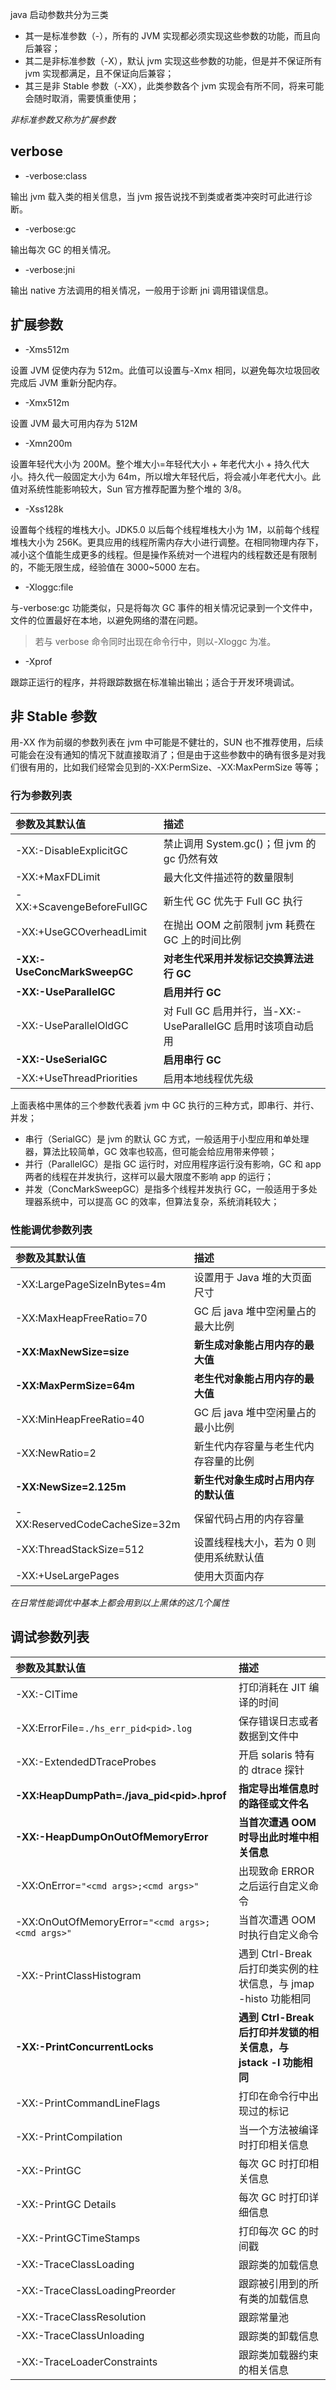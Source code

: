 java 启动参数共分为三类

- 其一是标准参数（-），所有的 JVM 实现都必须实现这些参数的功能，而且向后兼容；
- 其二是非标准参数（-X），默认 jvm 实现这些参数的功能，但是并不保证所有 jvm 实现都满足，且不保证向后兼容；
- 其三是非 Stable 参数（-XX），此类参数各个 jvm 实现会有所不同，将来可能会随时取消，需要慎重使用；

_非标准参数又称为扩展参数_

## verbose

- -verbose:class

输出 jvm 载入类的相关信息，当 jvm 报告说找不到类或者类冲突时可此进行诊断。

- -verbose:gc

输出每次 GC 的相关情况。

- -verbose:jni

输出 native 方法调用的相关情况，一般用于诊断 jni 调用错误信息。

## 扩展参数

- -Xms512m

设置 JVM 促使内存为 512m。此值可以设置与-Xmx 相同，以避免每次垃圾回收完成后 JVM 重新分配内存。

- -Xmx512m

设置 JVM 最大可用内存为 512M

- -Xmn200m

设置年轻代大小为 200M。整个堆大小=年轻代大小 + 年老代大小 + 持久代大小。持久代一般固定大小为 64m，所以增大年轻代后，将会减小年老代大小。此值对系统性能影响较大，Sun 官方推荐配置为整个堆的 3/8。

- -Xss128k

设置每个线程的堆栈大小。JDK5.0 以后每个线程堆栈大小为 1M，以前每个线程堆栈大小为 256K。更具应用的线程所需内存大小进行调整。在相同物理内存下，减小这个值能生成更多的线程。但是操作系统对一个进程内的线程数还是有限制的，不能无限生成，经验值在 3000~5000 左右。

- -Xloggc:file

与-verbose:gc 功能类似，只是将每次 GC 事件的相关情况记录到一个文件中，文件的位置最好在本地，以避免网络的潜在问题。

> 若与 verbose 命令同时出现在命令行中，则以-Xloggc 为准。

- -Xprof

跟踪正运行的程序，并将跟踪数据在标准输出输出；适合于开发环境调试。

## 非 Stable 参数

用-XX 作为前缀的参数列表在 jvm 中可能是不健壮的，SUN 也不推荐使用，后续可能会在没有通知的情况下就直接取消了；但是由于这些参数中的确有很多是对我们很有用的，比如我们经常会见到的-XX:PermSize、-XX:MaxPermSize 等等；

### 行为参数列表

| 参数及其默认值              | 描述                                                         |
| :-------------------------- | :----------------------------------------------------------- |
| -XX:-DisableExplicitGC      | 禁止调用 System.gc()；但 jvm 的 gc 仍然有效                  |
| -XX:+MaxFDLimit             | 最大化文件描述符的数量限制                                   |
| -XX:+ScavengeBeforeFullGC   | 新生代 GC 优先于 Full GC 执行                                |
| -XX:+UseGCOverheadLimit     | 在抛出 OOM 之前限制 jvm 耗费在 GC 上的时间比例               |
| **-XX:-UseConcMarkSweepGC** | **对老生代采用并发标记交换算法进行 GC**                      |
| **-XX:-UseParallelGC**      | **启用并行 GC**                                              |
| -XX:-UseParallelOldGC       | 对 Full GC 启用并行，当-XX:-UseParallelGC 启用时该项自动启用 |
| **-XX:-UseSerialGC**        | **启用串行 GC**                                              |
| -XX:+UseThreadPriorities    | 启用本地线程优先级                                           |

上面表格中黑体的三个参数代表着 jvm 中 GC 执行的三种方式，即串行、并行、并发；

- 串行（SerialGC）是 jvm 的默认 GC 方式，一般适用于小型应用和单处理器，算法比较简单，GC 效率也较高，但可能会给应用带来停顿；
- 并行（ParallelGC）是指 GC 运行时，对应用程序运行没有影响，GC 和 app 两者的线程在并发执行，这样可以最大限度不影响 app 的运行；
- 并发（ConcMarkSweepGC）是指多个线程并发执行 GC，一般适用于多处理器系统中，可以提高 GC 的效率，但算法复杂，系统消耗较大；

### 性能调优参数列表

| 参数及其默认值                | 描述                                    |
| :---------------------------- | :-------------------------------------- |
| -XX:LargePageSizeInBytes=4m   | 设置用于 Java 堆的大页面尺寸            |
| -XX:MaxHeapFreeRatio=70       | GC 后 java 堆中空闲量占的最大比例       |
| **-XX:MaxNewSize=size**       | **新生成对象能占用内存的最大值**        |
| **-XX:MaxPermSize=64m**       | **老生代对象能占用内存的最大值**        |
| -XX:MinHeapFreeRatio=40       | GC 后 java 堆中空闲量占的最小比例       |
| -XX:NewRatio=2                | 新生代内存容量与老生代内存容量的比例    |
| **-XX:NewSize=2.125m**        | **新生代对象生成时占用内存的默认值**    |
| -XX:ReservedCodeCacheSize=32m | 保留代码占用的内存容量                  |
| -XX:ThreadStackSize=512       | 设置线程栈大小，若为 0 则使用系统默认值 |
| -XX:+UseLargePages            | 使用大页面内存                          |

_在日常性能调优中基本上都会用到以上黑体的这几个属性_

## 调试参数列表

| 参数及其默认值                                     | 描述                                                              |
| :------------------------------------------------- | :---------------------------------------------------------------- |
| -XX:-CITime                                        | 打印消耗在 JIT 编译的时间                                         |
| -XX:ErrorFile=`./hs_err_pid<pid>.log`              | 保存错误日志或者数据到文件中                                      |
| -XX:-ExtendedDTraceProbes                          | 开启 solaris 特有的 dtrace 探针                                   |
| **-XX:HeapDumpPath=./java_pid\<pid\>.hprof**       | **指定导出堆信息时的路径或文件名**                                |
| **-XX:-HeapDumpOnOutOfMemoryError**                | **当首次遭遇 OOM 时导出此时堆中相关信息**                         |
| -XX:OnError=`"<cmd args>;<cmd args>"`            | 出现致命 ERROR 之后运行自定义命令                                 |
| -XX:OnOutOfMemoryError=`"<cmd args>;<cmd args>"` | 当首次遭遇 OOM 时执行自定义命令                                   |
| -XX:-PrintClassHistogram                           | 遇到 Ctrl-Break 后打印类实例的柱状信息，与 jmap -histo 功能相同   |
| **-XX:-PrintConcurrentLocks**                      | **遇到 Ctrl-Break 后打印并发锁的相关信息，与 jstack -l 功能相同** |
| -XX:-PrintCommandLineFlags                         | 打印在命令行中出现过的标记                                        |
| -XX:-PrintCompilation                              | 当一个方法被编译时打印相关信息                                    |
| -XX:-PrintGC                                       | 每次 GC 时打印相关信息                                            |
| -XX:-PrintGC Details                               | 每次 GC 时打印详细信息                                            |
| -XX:-PrintGCTimeStamps                             | 打印每次 GC 的时间戳                                              |
| -XX:-TraceClassLoading                             | 跟踪类的加载信息                                                  |
| -XX:-TraceClassLoadingPreorder                     | 跟踪被引用到的所有类的加载信息                                    |
| -XX:-TraceClassResolution                          | 跟踪常量池                                                        |
| -XX:-TraceClassUnloading                           | 跟踪类的卸载信息                                                  |
| -XX:-TraceLoaderConstraints                        | 跟踪类加载器约束的相关信息                                        |
